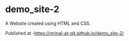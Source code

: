 # demo_site-2
A  Website created using HTML and CSS.

Published at -https://mrinal-at-git.github.io/demo_site-2/
